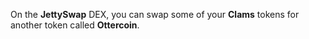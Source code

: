 On the **JettySwap** DEX, you can swap some of your **Clams** tokens for another token called **Ottercoin**.
